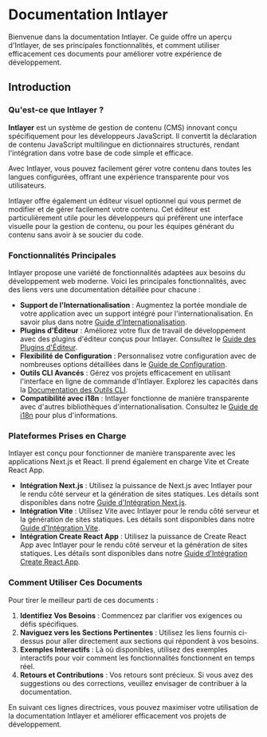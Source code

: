# Documentation Intlayer

Bienvenue dans la documentation Intlayer. Ce guide offre un aperçu d'Intlayer, de ses principales fonctionnalités, et comment utiliser efficacement ces documents pour améliorer votre expérience de développement.

## Introduction

### Qu'est-ce que Intlayer ?

**Intlayer** est un système de gestion de contenu (CMS) innovant conçu spécifiquement pour les développeurs JavaScript. Il convertit la déclaration de contenu JavaScript multilingue en dictionnaires structurés, rendant l'intégration dans votre base de code simple et efficace.

Avec Intlayer, vous pouvez facilement gérer votre contenu dans toutes les langues configurées, offrant une expérience transparente pour vos utilisateurs.

Intlayer offre également un éditeur visuel optionnel qui vous permet de modifier et de gérer facilement votre contenu. Cet éditeur est particulièrement utile pour les développeurs qui préfèrent une interface visuelle pour la gestion de contenu, ou pour les équipes générant du contenu sans avoir à se soucier du code.

### Fonctionnalités Principales

Intlayer propose une variété de fonctionnalités adaptées aux besoins du développement web moderne. Voici les principales fonctionnalités, avec des liens vers une documentation détaillée pour chacune :

- **Support de l'Internationalisation** : Augmentez la portée mondiale de votre application avec un support intégré pour l'internationalisation. En savoir plus dans notre [Guide d'Internationalisation](https://github.com/aypineau/intlayer/blob/main/docs/docs/intlayer_with_i18n_en.md).
- **Plugins d'Éditeur** : Améliorez votre flux de travail de développement avec des plugins d'éditeur conçus pour Intlayer. Consultez le [Guide des Plugins d'Éditeur](https://github.com/aypineau/intlayer/blob/main/docs/docs/intlayer_editor_en.md).
- **Flexibilité de Configuration** : Personnalisez votre configuration avec de nombreuses options détaillées dans le [Guide de Configuration](https://github.com/aypineau/intlayer/blob/main/docs/docs/configuration_en.md).
- **Outils CLI Avancés** : Gérez vos projets efficacement en utilisant l'interface en ligne de commande d'Intlayer. Explorez les capacités dans la [Documentation des Outils CLI](https://github.com/aypineau/intlayer/blob/main/docs/docs/intlayer_cli_en.md).
- **Compatibilité avec i18n** : Intlayer fonctionne de manière transparente avec d'autres bibliothèques d'internationalisation. Consultez le [Guide de i18n](https://github.com/aypineau/intlayer/blob/main/docs/docs/intlayer_with_i18n_en.md) pour plus d'informations.

### Plateformes Prises en Charge

Intlayer est conçu pour fonctionner de manière transparente avec les applications Next.js et React. Il prend également en charge Vite et Create React App.

- **Intégration Next.js** : Utilisez la puissance de Next.js avec Intlayer pour le rendu côté serveur et la génération de sites statiques. Les détails sont disponibles dans notre [Guide d'Intégration Next.js](https://github.com/aypineau/intlayer/blob/main/docs/docs/intlayer_with_nextjs_en.md).
- **Intégration Vite** : Utilisez Vite avec Intlayer pour le rendu côté serveur et la génération de sites statiques. Les détails sont disponibles dans notre [Guide d'Intégration Vite](https://github.com/aypineau/intlayer/blob/main/docs/docs/intlayer_with_vite+react_en.md).
- **Intégration Create React App** : Utilisez la puissance de Create React App avec Intlayer pour le rendu côté serveur et la génération de sites statiques. Les détails sont disponibles dans notre [Guide d'Intégration Create React App](https://github.com/aypineau/intlayer/blob/main/docs/docs/intlayer_with_create_react_app_en.md).

### Comment Utiliser Ces Documents

Pour tirer le meilleur parti de ces documents :

1. **Identifiez Vos Besoins** : Commencez par clarifier vos exigences ou défis spécifiques.
2. **Naviguez vers les Sections Pertinentes** : Utilisez les liens fournis ci-dessus pour aller directement aux sections qui répondent à vos besoins.
3. **Exemples Interactifs** : Là où disponibles, utilisez des exemples interactifs pour voir comment les fonctionnalités fonctionnent en temps réel.
4. **Retours et Contributions** : Vos retours sont précieux. Si vous avez des suggestions ou des corrections, veuillez envisager de contribuer à la documentation.

En suivant ces lignes directrices, vous pouvez maximiser votre utilisation de la documentation Intlayer et améliorer efficacement vos projets de développement.
